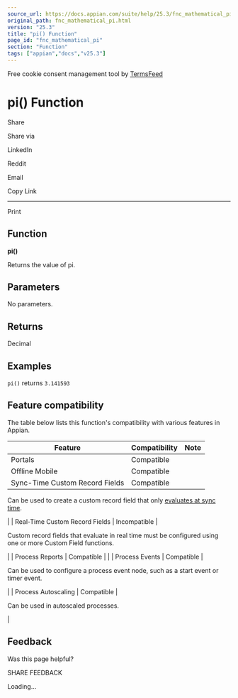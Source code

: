 ```yaml
---
source_url: https://docs.appian.com/suite/help/25.3/fnc_mathematical_pi.html
original_path: fnc_mathematical_pi.html
version: "25.3"
title: "pi() Function"
page_id: "fnc_mathematical_pi"
section: "Function"
tags: ["appian","docs","v25.3"]
---
```



Free cookie consent management tool by [TermsFeed](https://www.termsfeed.com/)

# pi() Function

Share

Share via

LinkedIn

Reddit

Email

Copy Link

* * *

Print

## Function

**pi()**

Returns the value of pi.

## Parameters

No parameters.

## Returns

Decimal

## Examples

`pi()` returns `3.141593`

## Feature compatibility

The table below lists this function's compatibility with various features in Appian.

| Feature | Compatibility | Note |
| --- | --- | --- |
| Portals | Compatible |  |
| Offline Mobile | Compatible |  |
| Sync-Time Custom Record Fields | Compatible |
Can be used to create a custom record field that only [evaluates at sync time](custom-record-fields.html#prodlink-sync-time-evaluations).

 |
| Real-Time Custom Record Fields | Incompatible |

Custom record fields that evaluate in real time must be configured using one or more Custom Field functions.

 |
| Process Reports | Compatible |  |
| Process Events | Compatible |

Can be used to configure a process event node, such as a start event or timer event.

 |
| Process Autoscaling | Compatible |

Can be used in autoscaled processes.

 |

## Feedback

Was this page helpful?

SHARE FEEDBACK

Loading...